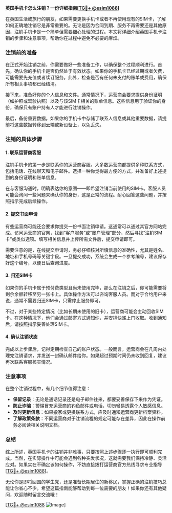 **英国手机卡怎么注销？一份详细指南[[TG💪+ @esim1088](https://t.me/s/esim1088)]**

在英国生活或旅行的朋友，如果需要更换手机卡或者不再使用现有的SIM卡，了解如何正确地注销它是非常重要的。无论是因为合同到期、服务不再需要还是其他原因，注销手机卡是一个简单但需要细心处理的过程。本文将详细介绍英国手机卡注销的步骤和注意事项，帮助你在过程中避免不必要的麻烦。

### 注销前的准备

在正式开始注销之前，你需要做好一些准备工作，以确保整个过程顺利进行。首先，确认你的手机卡是否仍然处于有效状态。如果你的手机卡已经过期或者欠费，可能需要先充值或者续订服务。此外，检查是否有任何未支付的账单或费用，确保所有相关事项都已经结清。

接下来，准备好你的个人信息和文件。通常情况下，运营商会要求提供身份证明（如护照或驾驶执照）以及与该SIM卡相关的账单信息。这些信息用于验证你的身份，确保只有账户持有人才能进行注销操作。

最后，备份重要数据。如果你的手机卡中存储了联系人信息或其他重要数据，请提前将这些数据转移到云端或新设备上，以免丢失。

### 注销的具体步骤

#### 1. 联系运营商客服

注销手机卡的第一步是联系你的运营商客服。大多数运营商都提供多种联系方式，包括电话、在线聊天和电子邮件。选择一种你觉得最方便的方式，并准备好上述提到的身份证明和账单信息。

在与客服沟通时，明确表达你的意图——即希望注销当前使用的SIM卡。客服人员可能会询问一些问题来确认你的身份，这是正常的流程。耐心回答这些问题，并按照指示完成后续操作。

#### 2. 提交书面申请

有些运营商可能还会要求你提交一份书面注销申请。这通常可以通过其官方网站完成。访问运营商的官网，找到“客户服务”或“账户管理”部分，然后寻找“注销SIM卡”或类似选项。填写相关信息并上传所需文件后，提交申请即可。

需要注意的是，在线提交申请时，务必仔细核对所填信息的准确性，尤其是姓名、地址和手机号码等关键字段。一旦提交成功，系统会生成一个参考编号，建议保存好这个编号，以便日后查询进度。

#### 3. 归还SIM卡

如果你的手机卡属于预付费类型且尚未使用完毕，那么在注销之后，你可能需要将剩余余额转移至另一张卡上。具体操作方法可以咨询客服人员。而对于合约用户来说，通常不需要归还SIM卡，只需停止服务即可。

不过，对于某些特定情况（比如长期未使用的旧卡），运营商可能会主动回收SIM卡。在这种情况下，他们会通过邮寄方式通知你，并安排快递上门收取。收到通知后，请按照指示妥善处理SIM卡。

#### 4. 确认注销状态

完成以上步骤后，记得定期检查自己的账户状态。一般而言，运营商会在几周内处理完注销请求，并发送一封确认邮件给你。如果超过预期时间仍未收到回复，建议再次联系客服核实情况。

### 注意事项

在整个注销过程中，有几个细节值得注意：

- **保留记录**：无论是通话记录还是电子邮件往来，都要妥善保存下来作为凭证。
- **防止诈骗**：警惕冒充运营商的钓鱼邮件或电话，切勿轻易透露个人敏感信息。
- **及时更新信息**：如果搬家或更换联系方式，应及时通知运营商更新档案资料。
- **了解政策条款**：不同运营商对于注销流程的规定可能存在差异，因此在操作前务必阅读相关说明文档。

### 总结

综上所述，英国手机卡的注销并非难事，只要按照上述步骤逐一执行即可顺利完成。当然，在实际操作中可能会遇到各种突发状况，这就需要我们保持冷静、灵活应对。如果实在不确定该如何操作，不妨直接拨打运营商官方热线寻求专业指导[[TG💪+ @esim1088](https://t.me/s/esim1088)]。

无论你是即将回国的学生党，还是准备长期居住的新移民，掌握正确的注销技巧总能让你省心不少。希望这篇指南能够帮助到每一位需要的朋友！如果你还有其他疑问，欢迎随时留言交流哦！

[[TG💪+ @esim1088](https://t.me/s/esim1088) ![Image](https://i.postimg.cc/4NQfJmqS/Snipaste-2025-05-13-00-14-12.png)]